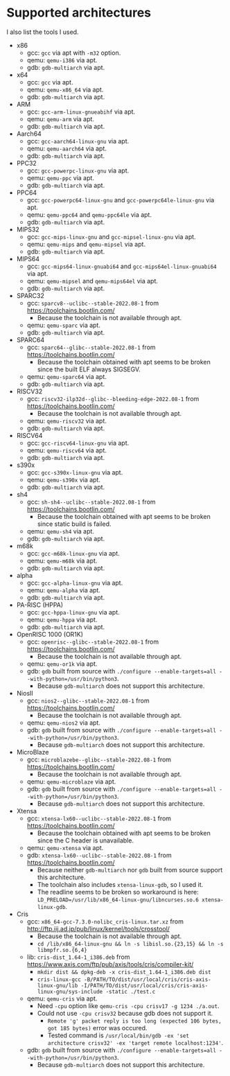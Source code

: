 # Supported architectures
I also list the tools I used.

* x86
    * gcc: `gcc` via apt with `-m32` option.
    * qemu: `qemu-i386` via apt.
    * gdb: `gdb-multiarch` via apt.
* x64
    * gcc: `gcc` via apt.
    * qemu: `qemu-x86_64` via apt.
    * gdb: `gdb-multiarch` via apt.
* ARM
    * gcc: `gcc-arm-linux-gnueabihf` via apt.
    * qemu: `qemu-arm` via apt.
    * gdb: `gdb-multiarch` via apt.
* Aarch64
    * gcc: `gcc-aarch64-linux-gnu` via apt.
    * qemu: `qemu-aarch64` via apt.
    * gdb: `gdb-multiarch` via apt.
* PPC32
    * gcc: `gcc-powerpc-linux-gnu` via apt.
    * qemu: `qemu-ppc` via apt.
    * gdb: `gdb-multiarch` via apt.
* PPC64
    * gcc: `gcc-powerpc64-linux-gnu` and `gcc-powerpc64le-linux-gnu` via apt.
    * qemu: `qemu-ppc64` and `qemu-ppc64le` via apt.
    * gdb: `gdb-multiarch` via apt.
* MIPS32
    * gcc: `gcc-mips-linux-gnu` and `gcc-mipsel-linux-gnu` via apt.
    * qemu: `qemu-mips` and `qemu-mipsel` via apt.
    * gdb: `gdb-multiarch` via apt.
* MIPS64
    * gcc: `gcc-mips64-linux-gnuabi64` and `gcc-mips64el-linux-gnuabi64` via apt.
    * qemu: `qemu-mipsel` and `qemu-mips64el` via apt.
    * gdb: `gdb-multiarch` via apt.
* SPARC32
    * gcc: `sparcv8--uclibc--stable-2022.08-1` from https://toolchains.bootlin.com/
        * Because the toolchain is not available through apt.
    * qemu: `qemu-sparc` via apt.
    * gdb: `gdb-multiarch` via apt.
* SPARC64
    * gcc: `sparc64--glibc--stable-2022.08-1` from https://toolchains.bootlin.com/
        * Because the toolchain obtained with apt seems to be broken since the built ELF always SIGSEGV.
    * qemu: `qemu-sparc64` via apt.
    * gdb: `gdb-multiarch` via apt.
* RISCV32
    * gcc: `riscv32-ilp32d--glibc--bleeding-edge-2022.08-1` from https://toolchains.bootlin.com/
        * Because the toolchain is not available through apt.
    * qemu: `qemu-riscv32` via apt.
    * gdb: `gdb-multiarch` via apt.
* RISCV64
    * gcc: `gcc-riscv64-linux-gnu` via apt.
    * qemu: `qemu-riscv64` via apt.
    * gdb: `gdb-multiarch` via apt.
* s390x
    * gcc: `gcc-s390x-linux-gnu` via apt.
    * qemu: `qemu-s390x` via apt.
    * gdb: `gdb-multiarch` via apt.
* sh4
    * gcc: `sh-sh4--uclibc--stable-2022.08-1` from https://toolchains.bootlin.com/
        * Because the toolchain obtained with apt seems to be broken since static build is failed.
    * qemu: `qemu-sh4` via apt.
    * gdb: `gdb-multiarch` via apt.
* m68k
    * gcc: `gcc-m68k-linux-gnu` via apt.
    * qemu: `qemu-m68k` via apt.
    * gdb: `gdb-multiarch` via apt.
* alpha
    * gcc: `gcc-alpha-linux-gnu` via apt.
    * qemu: `qemu-alpha` via apt.
    * gdb: `gdb-multiarch` via apt.
* PA-RISC (HPPA)
    * gcc: `gcc-hppa-linux-gnu` via apt.
    * qemu: `qemu-hppa` via apt.
    * gdb: `gdb-multiarch` via apt.
* OpenRISC 1000 (OR1K)
    * gcc: `openrisc--glibc--stable-2022.08-1` from https://toolchains.bootlin.com/
        * Because the toolchain is not available through apt.
    * qemu: `qemu-or1k` via apt.
    * gdb: `gdb` built from source with `./configure --enable-targets=all --with-python=/usr/bin/python3`.
        * Because `gdb-multiarch` does not support this architecture.
* NiosII
    * gcc: `nios2--glibc--stable-2022.08-1` from https://toolchains.bootlin.com/
        * Because the toolchain is not available through apt.
    * qemu: `qemu-nios2` via apt.
    * gdb: `gdb` built from source with `./configure --enable-targets=all --with-python=/usr/bin/python3`.
        * Because `gdb-multiarch` does not support this architecture.
* MicroBlaze
    * gcc: `microblazebe--glibc--stable-2022.08-1` from https://toolchains.bootlin.com/
        * Because the toolchain is not available through apt.
    * qemu: `qemu-microblaze` via apt.
    * gdb: `gdb` built from source with `./configure --enable-targets=all --with-python=/usr/bin/python3`.
        * Because `gdb-multiarch` does not support this architecture.
* Xtensa
    * gcc: `xtensa-lx60--uclibc--stable-2022.08-1` from https://toolchains.bootlin.com/
        * Because the toolchain obtained with apt seems to be broken since the C header is unavailable.
    * qemu: `qemu-xtensa` via apt.
    * gdb: `xtensa-lx60--uclibc--stable-2022.08-1` from https://toolchains.bootlin.com/
        * Because neither `gdb-multiarch` nor `gdb` built from source support this architecture.
        * The toolchain also includes `xtensa-linux-gdb`, so I used it.
        * The readline seems to be broken so workaround is here: `LD_PRELOAD=/usr/lib/x86_64-linux-gnu/libncurses.so.6 xtensa-linux-gdb`.
* Cris
    * gcc: `x86_64-gcc-7.3.0-nolibc_cris-linux.tar.xz` from http://ftp.iij.ad.jp/pub/linux/kernel/tools/crosstool/
        * Because the toolchain is not available through apt.
        * `cd /lib/x86_64-linux-gnu && ln -s libisl.so.{23,15} && ln -s libmpfr.so.{6,4}`
    * lib: `cris-dist_1.64-1_i386.deb` from https://www.axis.com/ftp/pub/axis/tools/cris/compiler-kit/
        * `mkdir dist && dpkg-deb -x cris-dist_1.64-1_i386.deb dist`
        * `cris-linux-gcc -B/PATH/TO/dist/usr/local/cris/cris-axis-linux-gnu/lib -I/PATH/TO/dist/usr/local/cris/cris-axis-linux-gnu/sys-include -static ./test.c`
    * qemu: `qemu-cris` via apt.
        * Need `-cpu` option like `qemu-cris -cpu crisv17 -g 1234 ./a.out`.
        * Could not use `-cpu crisv32` because gdb does not support it.
            * `Remote 'g' packet reply is too long (expected 106 bytes, got 185 bytes)` error was occured.
            * Tested command is `/usr/local/bin/gdb -ex 'set architecture crisv32' -ex 'target remote localhost:1234'`.
    * gdb: `gdb` built from source with `./configure --enable-targets=all --with-python=/usr/bin/python3`.
        * Because `gdb-multiarch` does not support this architecture.
